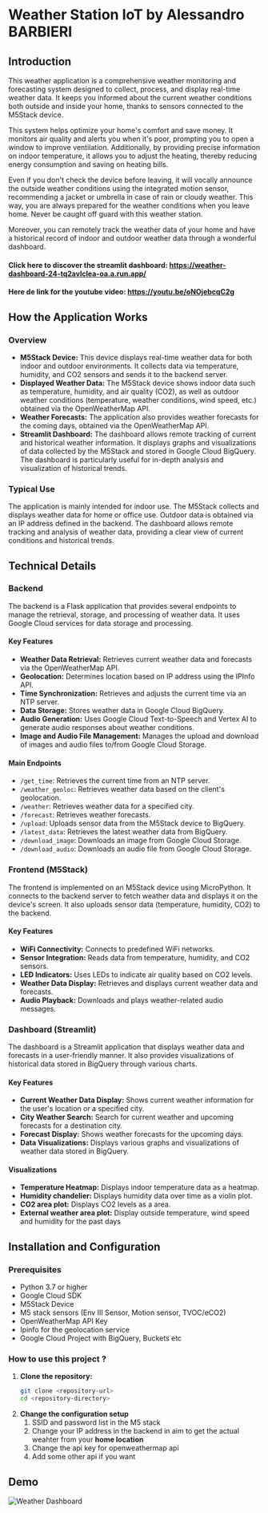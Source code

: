 # Weather Station IoT by Alessandro BARBIERI 

## Introduction

This weather application is a comprehensive weather monitoring and forecasting system designed to collect, process, and display real-time weather data. It keeps you informed about the current weather conditions both outside and inside your home, thanks to sensors connected to the M5Stack device.

This system helps optimize your home's comfort and save money. It monitors air quality and alerts you when it's poor, prompting you to open a window to improve ventilation. Additionally, by providing precise information on indoor temperature, it allows you to adjust the heating, thereby reducing energy consumption and saving on heating bills.

Even if you don't check the device before leaving, it will vocally announce the outside weather conditions using the integrated motion sensor, recommending a jacket or umbrella in case of rain or cloudy weather. This way, you are always prepared for the weather conditions when you leave home. Never be caught off guard with this weather station.

Moreover, you can remotely track the weather data of your home and have a historical record of indoor and outdoor weather data through a wonderful dashboard.

#### **Click here to discover the streamlit dashboard:**  https://weather-dashboard-24-tq2avlclea-oa.a.run.app/

#### **Here de link for the youtube video:** https://youtu.be/oNOjebcqC2g

## How the Application Works

### Overview

- **M5Stack Device:** This device displays real-time weather data for both indoor and outdoor environments. It collects data via temperature, humidity, and CO2 sensors and sends it to the backend server.
- **Displayed Weather Data:** The M5Stack device shows indoor data such as temperature, humidity, and air quality (CO2), as well as outdoor weather conditions (temperature, weather conditions, wind speed, etc.) obtained via the OpenWeatherMap API.
- **Weather Forecasts:** The application also provides weather forecasts for the coming days, obtained via the OpenWeatherMap API.
- **Streamlit Dashboard:** The dashboard allows remote tracking of current and historical weather information. It displays graphs and visualizations of data collected by the M5Stack and stored in Google Cloud BigQuery. The dashboard is particularly useful for in-depth analysis and visualization of historical trends.

### Typical Use

The application is mainly intended for indoor use. The M5Stack collects and displays weather data for home or office use. Outdoor data is obtained via an IP address defined in the backend. The dashboard allows remote tracking and analysis of weather data, providing a clear view of current conditions and historical trends.

## Technical Details

### Backend

The backend is a Flask application that provides several endpoints to manage the retrieval, storage, and processing of weather data. It uses Google Cloud services for data storage and processing.

#### Key Features

- **Weather Data Retrieval:** Retrieves current weather data and forecasts via the OpenWeatherMap API.
- **Geolocation:** Determines location based on IP address using the IPInfo API.
- **Time Synchronization:** Retrieves and adjusts the current time via an NTP server.
- **Data Storage:** Stores weather data in Google Cloud BigQuery.
- **Audio Generation:** Uses Google Cloud Text-to-Speech and Vertex AI to generate audio responses about weather conditions.
- **Image and Audio File Management:** Manages the upload and download of images and audio files to/from Google Cloud Storage.

#### Main Endpoints

- `/get_time`: Retrieves the current time from an NTP server.
- `/weather_geoloc`: Retrieves weather data based on the client's geolocation.
- `/weather`: Retrieves weather data for a specified city.
- `/forecast`: Retrieves weather forecasts.
- `/upload`: Uploads sensor data from the M5Stack device to BigQuery.
- `/latest_data`: Retrieves the latest weather data from BigQuery.
- `/download_image`: Downloads an image from Google Cloud Storage.
- `/download_audio`: Downloads an audio file from Google Cloud Storage.

### Frontend (M5Stack)

The frontend is implemented on an M5Stack device using MicroPython. It connects to the backend server to fetch weather data and displays it on the device's screen. It also uploads sensor data (temperature, humidity, CO2) to the backend.

#### Key Features

- **WiFi Connectivity:** Connects to predefined WiFi networks.
- **Sensor Integration:** Reads data from temperature, humidity, and CO2 sensors.
- **LED Indicators:** Uses LEDs to indicate air quality based on CO2 levels.
- **Weather Data Display:** Retrieves and displays current weather data and forecasts.
- **Audio Playback:** Downloads and plays weather-related audio messages.

### Dashboard (Streamlit)

The dashboard is a Streamlit application that displays weather data and forecasts in a user-friendly manner. It also provides visualizations of historical data stored in BigQuery through various charts.

#### Key Features

- **Current Weather Data Display:** Shows current weather information for the user's location or a specified city.
- **City Weather Search:** Search for current weather and upcoming forecasts for a destination city.
- **Forecast Display:** Shows weather forecasts for the upcoming days.
- **Data Visualizations:** Displays various graphs and visualizations of weather data stored in BigQuery.

#### Visualizations

- **Temperature Heatmap:** Displays indoor temperature data as a heatmap.
- **Humidity chandelier:** Displays humidity data over time as a violin plot.
- **CO2 area plot:** Displays CO2 levels as a area.
- **External weather area plot:** Display outside temperature, wind speed  and humidity for the past days

## Installation and Configuration

### Prerequisites

- Python 3.7 or higher
- Google Cloud SDK
- M5Stack Device
- M5 stack sensors (Env III Sensor, Motion sensor, TVOC/eCO2)
- OpenWeatherMap API Key
- Ipinfo for the geolocation service
- Google Cloud Project with BigQuery, Buckets etc



### How to use this project ? 

1. **Clone the repository:**
   ```bash
   git clone <repository-url>
   cd <repository-directory>
2. **Change the configuration setup**
   1. SSID and password list in the M5 stack
   2. Change your IP address in the backend in aim to get the actual weahter from your **home location**
   3. Change the api key for openweathermap api
   4. Add some other api if you want
## Demo  
![Weather Dashboard](Icon/Animation.gif)
